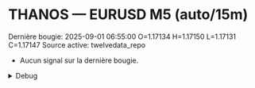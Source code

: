 # THANOS — EURUSD M5 (auto/15m)
Dernière bougie: 2025-09-01 06:55:00  O=1.17134  H=1.17150  L=1.17131  C=1.17147
Source active: twelvedata_repo

- Aucun signal sur la dernière bougie.

<details><summary>Debug</summary>

- TD_API_KEY manquant.

</details>
